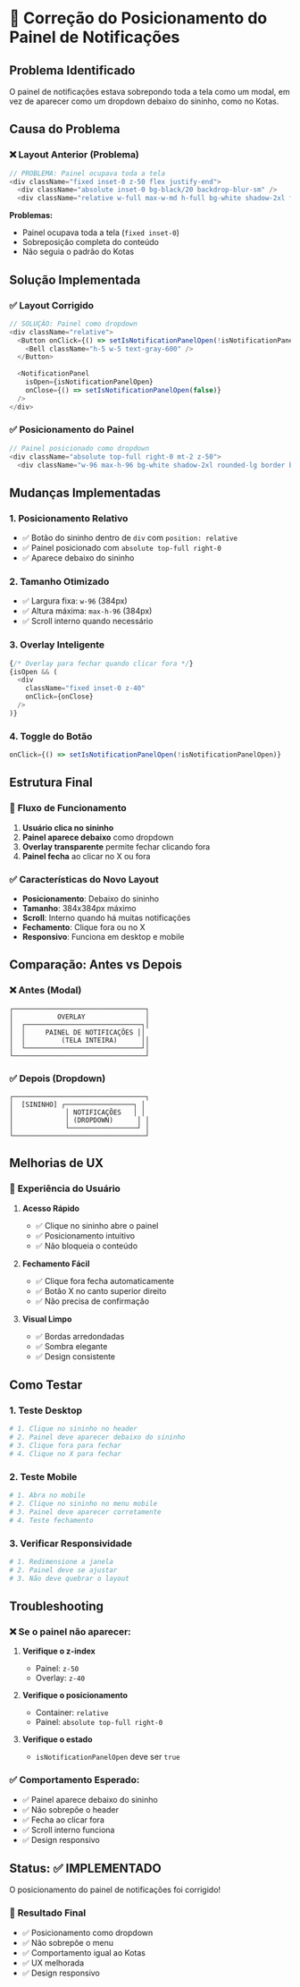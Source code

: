 # 🔧 Correção do Posicionamento do Painel de Notificações

## Problema Identificado

O painel de notificações estava sobrepondo toda a tela como um modal, em vez de aparecer como um dropdown debaixo do sininho, como no Kotas.

## Causa do Problema

### ❌ **Layout Anterior (Problema)**
```typescript
// PROBLEMA: Painel ocupava toda a tela
<div className="fixed inset-0 z-50 flex justify-end">
  <div className="absolute inset-0 bg-black/20 backdrop-blur-sm" />
  <div className="relative w-full max-w-md h-full bg-white shadow-2xl flex flex-col">
```

**Problemas:**
- Painel ocupava toda a tela (`fixed inset-0`)
- Sobreposição completa do conteúdo
- Não seguia o padrão do Kotas

## Solução Implementada

### ✅ **Layout Corrigido**
```typescript
// SOLUÇÃO: Painel como dropdown
<div className="relative">
  <Button onClick={() => setIsNotificationPanelOpen(!isNotificationPanelOpen)}>
    <Bell className="h-5 w-5 text-gray-600" />
  </Button>
  
  <NotificationPanel 
    isOpen={isNotificationPanelOpen}
    onClose={() => setIsNotificationPanelOpen(false)}
  />
</div>
```

### ✅ **Posicionamento do Painel**
```typescript
// Painel posicionado como dropdown
<div className="absolute top-full right-0 mt-2 z-50">
  <div className="w-96 max-h-96 bg-white shadow-2xl rounded-lg border border-gray-200 flex flex-col">
```

## Mudanças Implementadas

### 1. **Posicionamento Relativo**
- ✅ Botão do sininho dentro de `div` com `position: relative`
- ✅ Painel posicionado com `absolute top-full right-0`
- ✅ Aparece debaixo do sininho

### 2. **Tamanho Otimizado**
- ✅ Largura fixa: `w-96` (384px)
- ✅ Altura máxima: `max-h-96` (384px)
- ✅ Scroll interno quando necessário

### 3. **Overlay Inteligente**
```typescript
{/* Overlay para fechar quando clicar fora */}
{isOpen && (
  <div 
    className="fixed inset-0 z-40"
    onClick={onClose}
  />
)}
```

### 4. **Toggle do Botão**
```typescript
onClick={() => setIsNotificationPanelOpen(!isNotificationPanelOpen)}
```

## Estrutura Final

### 🔄 **Fluxo de Funcionamento**

1. **Usuário clica no sininho**
2. **Painel aparece debaixo** como dropdown
3. **Overlay transparente** permite fechar clicando fora
4. **Painel fecha** ao clicar no X ou fora

### ✅ **Características do Novo Layout**

- **Posicionamento**: Debaixo do sininho
- **Tamanho**: 384x384px máximo
- **Scroll**: Interno quando há muitas notificações
- **Fechamento**: Clique fora ou no X
- **Responsivo**: Funciona em desktop e mobile

## Comparação: Antes vs Depois

### ❌ **Antes (Modal)**
```
┌─────────────────────────────────┐
│           OVERLAY               │
│  ┌─────────────────────────────┐│
│  │     PAINEL DE NOTIFICAÇÕES ││
│  │         (TELA INTEIRA)      ││
│  └─────────────────────────────┘│
└─────────────────────────────────┘
```

### ✅ **Depois (Dropdown)**
```
┌─────────────────────────────────┐
│  [SININHO] ┌─────────────────┐ │
│             │ NOTIFICAÇÕES   │ │
│             │ (DROPDOWN)      │ │
│             └─────────────────┘ │
└─────────────────────────────────┘
```

## Melhorias de UX

### 🎯 **Experiência do Usuário**

1. **Acesso Rápido**
   - ✅ Clique no sininho abre o painel
   - ✅ Posicionamento intuitivo
   - ✅ Não bloqueia o conteúdo

2. **Fechamento Fácil**
   - ✅ Clique fora fecha automaticamente
   - ✅ Botão X no canto superior direito
   - ✅ Não precisa de confirmação

3. **Visual Limpo**
   - ✅ Bordas arredondadas
   - ✅ Sombra elegante
   - ✅ Design consistente

## Como Testar

### 1. **Teste Desktop**
```bash
# 1. Clique no sininho no header
# 2. Painel deve aparecer debaixo do sininho
# 3. Clique fora para fechar
# 4. Clique no X para fechar
```

### 2. **Teste Mobile**
```bash
# 1. Abra no mobile
# 2. Clique no sininho no menu mobile
# 3. Painel deve aparecer corretamente
# 4. Teste fechamento
```

### 3. **Verificar Responsividade**
```bash
# 1. Redimensione a janela
# 2. Painel deve se ajustar
# 3. Não deve quebrar o layout
```

## Troubleshooting

### ❌ **Se o painel não aparecer:**

1. **Verifique o z-index**
   - Painel: `z-50`
   - Overlay: `z-40`

2. **Verifique o posicionamento**
   - Container: `relative`
   - Painel: `absolute top-full right-0`

3. **Verifique o estado**
   - `isNotificationPanelOpen` deve ser `true`

### ✅ **Comportamento Esperado:**
- ✅ Painel aparece debaixo do sininho
- ✅ Não sobrepõe o header
- ✅ Fecha ao clicar fora
- ✅ Scroll interno funciona
- ✅ Design responsivo

## Status: ✅ IMPLEMENTADO

O posicionamento do painel de notificações foi corrigido!

### 🎯 **Resultado Final**
- ✅ Posicionamento como dropdown
- ✅ Não sobrepõe o menu
- ✅ Comportamento igual ao Kotas
- ✅ UX melhorada
- ✅ Design responsivo 